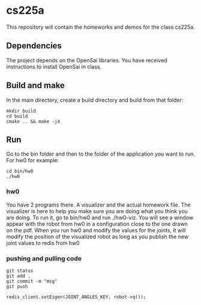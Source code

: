 # cs225a
This repository will contain the homeworks and demos for the class cs225a.

## Dependencies
The project depends on the OpenSai libraries. You have received instructions to install OpenSai in class.

## Build and make
In the main directory, create a build directory and build from that folder:
```
mkdir build
cd build
cmake .. && make -j4
```
## Run
Go to the bin folder and then to the folder of the application you want to run.
For hw0 for example:
```
cd bin/hw0
./hw0
```

### hw0
You have 2 programs there. A visualizer and the actual homework file.
The visualizer is here to help you make sure you are doing what you think you are doing.
To run it, go to bin/hw0 and run ./hw0-viz. You will see a window appear with the robot from hw0 in a configuration close to the one drawn on the pdf.
When you run hw0 and modify the values for the joints, it will modify the position of the visualized robot as long as you publish the new joint values to redis from hw0

### pushing and pulling code

```
git status
git add .
git commit -m "msg"
git push
```


```
redis_client.setEigen(JOINT_ANGLES_KEY, robot->q());
```
